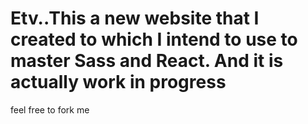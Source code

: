 # Etv..This a new website that I created to which I intend to use to master Sass and React. And it is actually work in progress
feel free to fork me
